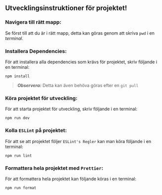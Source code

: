 ## Utvecklingsinstruktioner för projektet!

### Navigera till rätt mapp:
Se först till att du är i rätt mapp, detta kan göras genom att skriva `pwd` i en  *terminal*.

### Installera Dependencies:
För att installera alla dependencies som krävs för projektet, skriv följande i en terminal:
<br>

```
npm install
```
> ***Observera:*** Detta kan även behöva göras efter en `git pull`

### Köra projektet för utveckling:
För att starta projektet för utveckling, skriv följande i en terminal:
```
npm run dev 
```

### Kolla `ESLint` på projektet:
För att se att projektet följer `ESLint's Regler` kan man köra följande i en terminal:
```
npm run lint 
```

### Formattera hela projektet med `Prettier`:
För att formattera hela projektet kan följande köras i en terminal:
```
npm run format 
```
